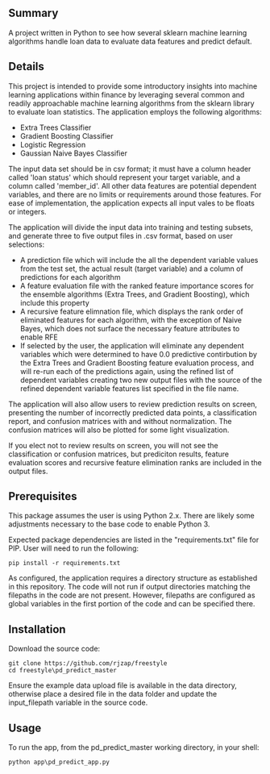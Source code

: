 ## Summary
A project written in Python to see how several sklearn machine learning algorithms handle loan data to evaluate data features and predict default.

## Details
This project is intended to provide some introductory insights into machine learning applications within finance by leveraging several common and
readily approachable machine learning algorithms from the sklearn library to evaluate loan statistics.
The application employs the following algorithms:  
  - Extra Trees Classifier
  - Gradient Boosting Classifier
  - Logistic Regression
  - Gaussian Naive Bayes Classifier

The input data set should be in csv format; it must have a column header called 'loan status' which should represent your target variable, and a
column called 'member_id'.  All other data features are potential dependent variables, and there are no limits or requirements around those features.
For ease of implementation, the application expects all input vales to be floats or integers.

The application will divide the input data into training and testing subsets, and generate three to five output files in .csv format, based on user selections:
  - A prediction file which will include the all the dependent variable values from the test set, the actual result (target variable) and a column of predictions
    for each algorithm
  - A feature evaluation file with the ranked feature importance scores for the ensemble algorithms (Extra Trees, and Gradient Boosting), which include this property
  - A recursive feature elimnation file, which displays the rank order of eliminated features for each algorithm, with the exception of Naive Bayes, which does not
    surface the necessary feature attributes to enable RFE
  - If selected by the user, the application will eliminate any dependent variables which were determined to have 0.0 predictive contirbution by the Extra Trees
    and Gradient Boosting feature evaluation process, and will re-run each of the predictions again, using the refined list of dependent variables creating two new output files with the source of the refined dependent variable features list specified in the file name.

The application will also allow users to review prediction results on screen, presenting the number of incorrectly predicted data points, a classification report, and
confusion matrices with and without normalization.  The confusion matrices will also be plotted for some light visualization.  

If you elect not to review results on screen, you will not see the classification or confusion matrices, but prediciton results, feature evaluation scores and
recursive feature elimination ranks are included in the output files.  

## Prerequisites
This package assumes the user is using Python 2.x.  There are likely some adjustments necessary to the base code to enable Python 3.

Expected package dependencies are listed in the "requirements.txt" file for PIP.  User will need to run the following:

```
pip install -r requirements.txt
```

As configured, the application requires a directory structure as established in this repository.  The code will not run if output directories matching the filepaths in
the code are not present.  However, filepaths are configured as global variables in the first portion of the code and can be specified there.  

## Installation
Download the source code:

```shell
git clone https://github.com/rjzap/freestyle
cd freestyle\pd_predict_master
```

Ensure the example data upload file is available in the data directory, otherwise place a desired file in the data folder and update the input_filepath variable in the
source code.  

## Usage
To run the app, from the pd_predict_master working directory, in your shell:

```
python app\pd_predict_app.py
```

